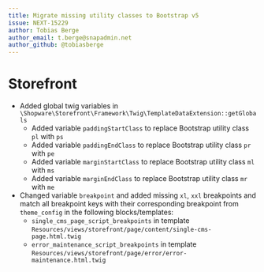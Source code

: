 ```yaml
---
title: Migrate missing utility classes to Bootstrap v5
issue: NEXT-15229
author: Tobias Berge
author_email: t.berge@snapadmin.net
author_github: @tobiasberge
---
```

# Storefront
* Added global twig variables in `\Shopware\Storefront\Framework\Twig\TemplateDataExtension::getGlobals`
    * Added variable `paddingStartClass` to replace Bootstrap utility class `pl` with `ps`
    * Added variable `paddingEndClass` to replace Bootstrap utility class `pr` with `pe`
    * Added variable `marginStartClass` to replace Bootstrap utility class `ml` with `ms`
    * Added variable `marginEndClass` to replace Bootstrap utility class `mr` with `me`
* Changed variable `breakpoint` and added missing `xl`, `xxl` breakpoints and match all breakpoint keys with their corresponding breakpoint from `theme_config` in the following blocks/templates:
    * `single_cms_page_script_breakpoints` in template `Resources/views/storefront/page/content/single-cms-page.html.twig`
    * `error_maintenance_script_breakpoints` in template `Resources/views/storefront/page/error/error-maintenance.html.twig`
